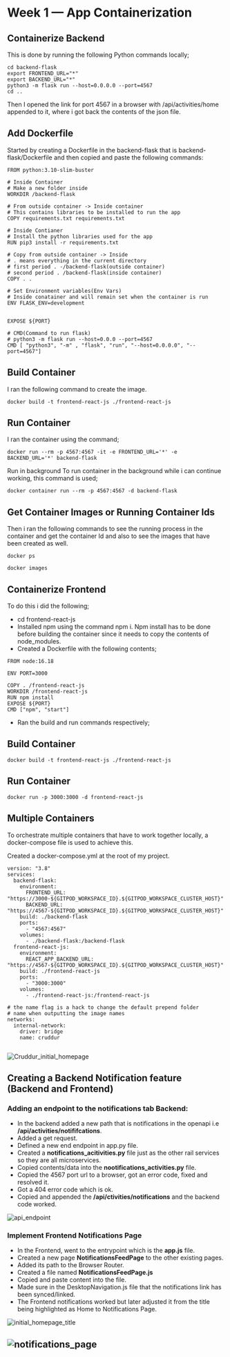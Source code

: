 # Week 1 — App Containerization

## Containerize Backend
This is done by running the following Python commands locally;
```
cd backend-flask
export FRONTEND_URL="*"
export BACKEND_URL="*"
python3 -m flask run --host=0.0.0.0 --port=4567
cd ..
```


Then I opened the link for port 4567 in a browser with /api/activities/home appended to it, where i got back the contents of the json file.

## Add Dockerfile
Started by creating a Dockerfile in the backend-flask that is backend-flask/Dockerfile and then copied and paste the following commands:
```
FROM python:3.10-slim-buster

# Inside Container
# Make a new folder inside
WORKDIR /backend-flask

# From outside container -> Inside container
# This contains libraries to be installed to run the app
COPY requirements.txt requirements.txt

# Inside Contianer
# Install the python libraries used for the app
RUN pip3 install -r requirements.txt

# Copy from outside container -> Inside
# . means everything in the current directory
# first period . -/backend-flask(outside container)
# second period . /backend-flask(inside container)
COPY . .

# Set Environment variables(Env Vars)
# Inside conatainer and will remain set when the container is run 
ENV FLASK_ENV=development


EXPOSE ${PORT}

# CMD(Command to run flask)
# python3 -m flask run --host=0.0.0 --port=4567
CMD [ "python3", "-m" , "flask", "run", "--host=0.0.0.0", "--port=4567"]
```

## Build Container
I ran the following command to create the image.

`docker build -t frontend-react-js ./frontend-react-js`

## Run Container
I ran the container using the command;

`docker run --rm -p 4567:4567 -it -e FRONTEND_URL='*' -e BACKEND_URL='*' backend-flask`

Run in background
To run container in the background while i can continue working, this command is used;

`docker container run --rm -p 4567:4567 -d backend-flask`


## Get Container Images or Running Container Ids
Then i ran the following commands to see the running process in the container and get the container Id and also to see the images that have been created as well.

`docker ps`

`docker images`


## Containerize Frontend
To do this i did the following;
- cd frontend-react-js
- Installed npm using the command npm i. Npm install has to be done before building the container since it needs to copy the contents of node_modules.
- Created a Dockerfile with the following contents;
```
FROM node:16.18

ENV PORT=3000

COPY . /frontend-react-js
WORKDIR /frontend-react-js
RUN npm install
EXPOSE ${PORT}
CMD ["npm", "start"]
```

- Ran the build and run commands respectively;

## Build Container

`docker build -t frontend-react-js ./frontend-react-js`

## Run Container

`docker run -p 3000:3000 -d frontend-react-js`
 
 ## Multiple Containers
 To orchestrate multiple containers that have to work together locally, a docker-compose file is used to achieve this.

Created a docker-compose.yml at the root of my project.
```
version: "3.8"
services:
  backend-flask:
    environment:
      FRONTEND_URL: "https://3000-${GITPOD_WORKSPACE_ID}.${GITPOD_WORKSPACE_CLUSTER_HOST}"
      BACKEND_URL: "https://4567-${GITPOD_WORKSPACE_ID}.${GITPOD_WORKSPACE_CLUSTER_HOST}"
    build: ./backend-flask
    ports:
      - "4567:4567"
    volumes:
      - ./backend-flask:/backend-flask
  frontend-react-js:
    environment:
      REACT_APP_BACKEND_URL: "https://4567-${GITPOD_WORKSPACE_ID}.${GITPOD_WORKSPACE_CLUSTER_HOST}"
    build: ./frontend-react-js
    ports:
      - "3000:3000"
    volumes:
      - ./frontend-react-js:/frontend-react-js

# the name flag is a hack to change the default prepend folder
# name when outputting the image names
networks: 
  internal-network:
    driver: bridge
    name: cruddur
   

   ```
   
   
   
   
![Cruddur_initial_homepage](./assets/Cruddur-initial-home-page.png)


## Creating a Backend Notification feature (Backend and Frontend)
### Adding an endpoint to the notifications tab Backend:
- In the backend added a new path that is notifications in the openapi i.e **/api/activities/notififcations**.
- Added a get request.
- Defined a new end endpoint in app.py file.
- Created a **notifications_acitivities.py** file just as the other rail services so they are all microservices.
- Copied contents/data into the **nootifications_activities.py** file.
- Copied the 4567 port url to a browser, got an error code, fixed and resolved it.
- Got a 404 error code which is ok.
- Copied and appended the **/api/ctivities/notifications** and the backend code worked.


![api_endpoint](./assets/api-activities-notifications.png)



### Implement Frontend Notifications Page
- In the Frontend, went to the entrypoint which is the **app.js** file.
- Created a new page **NotificationsFeedPage** to the other existing pages.
- Added its path to the Browser Router.
- Created a file named **NotificationsFeedPage.js**
- Copied and paste content into the file.
- Made sure in the DesktopNavigation.js file that the notifications link has been synced/linked.
- The Frontend notifications worked but later adjusted it from the title being highlighted as Home to Notifications Page.

![initial_homepage_title](./assets/Cruddur-home-page.png)


![notifications_page](./assets/Cruddur-notification-page.png)
-  



